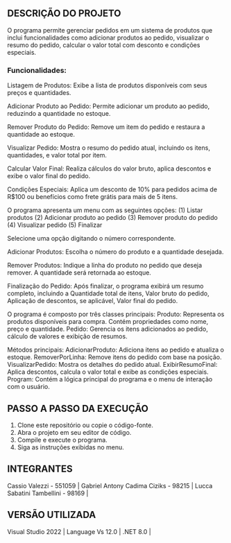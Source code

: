 ## DESCRIÇÃO DO PROJETO
O programa permite gerenciar pedidos em um sistema de produtos que inclui funcionalidades como adicionar produtos ao pedido, visualizar o resumo do pedido, calcular o valor total com desconto e condições especiais.
 
### Funcionalidades:
Listagem de Produtos: Exibe a lista de produtos disponíveis com seus preços e quantidades.
 
Adicionar Produto ao Pedido: Permite adicionar um produto ao pedido, reduzindo a quantidade no estoque.
 
Remover Produto do Pedido: Remove um item do pedido e restaura a quantidade ao estoque.
 
Visualizar Pedido: Mostra o resumo do pedido atual, incluindo os itens, quantidades, e valor total por item.
 
Calcular Valor Final: Realiza cálculos do valor bruto, aplica descontos e exibe o valor final do pedido.
 
Condições Especiais: Aplica um desconto de 10% para pedidos acima de R$100 ou benefícios como frete grátis para mais de 5 itens.
 
O programa apresenta um menu com as seguintes opções:
(1) Listar produtos
(2) Adicionar produto ao pedido
(3) Remover produto do pedido
(4) Visualizar pedido
(5) Finalizar
 
Selecione uma opção digitando o número correspondente.
 
Adicionar Produtos: Escolha o número do produto e a quantidade desejada.
 
Remover Produtos: Indique a linha do produto no pedido que deseja remover. A quantidade será retornada ao estoque.
 
Finalização do Pedido: Após finalizar, o programa exibirá um resumo completo, incluindo a Quantidade total de itens, Valor bruto do pedido, Aplicação de descontos, se aplicável, Valor final do pedido.
 
O programa é composto por três classes principais:
Produto: Representa os produtos disponíveis para compra. Contém propriedades como nome, preço e quantidade.
Pedido: Gerencia os itens adicionados ao pedido, cálculo de valores e exibição de resumos.
 
Métodos principais:
AdicionarProduto: Adiciona itens ao pedido e atualiza o estoque.
RemoverPorLinha: Remove itens do pedido com base na posição.
VisualizarPedido: Mostra os detalhes do pedido atual.
ExibirResumoFinal: Aplica descontos, calcula o valor total e exibe as condições especiais.
Program: Contém a lógica principal do programa e o menu de interação com o usuário.
 
 
## PASSO A PASSO DA EXECUÇÃO
1) Clone este repositório ou copie o código-fonte.
2) Abra o projeto em seu editor de código.
3) Compile e execute o programa.
4) Siga as instruções exibidas no menu.
 
 
## INTEGRANTES  
Cassio Valezzi - 551059 |
Gabriel Antony Cadima Ciziks - 98215 |
Lucca Sabatini Tambellini - 98169 |
 
 
## VERSÃO UTILIZADA
Visual Studio 2022 |
Language Vs 12.0   |
.NET 8.0           |
